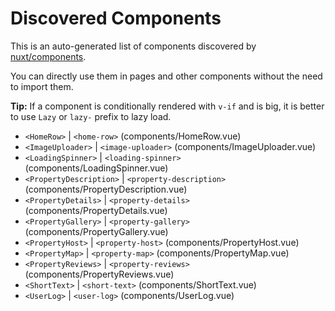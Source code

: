 # Discovered Components

This is an auto-generated list of components discovered by [nuxt/components](https://github.com/nuxt/components).

You can directly use them in pages and other components without the need to import them.

**Tip:** If a component is conditionally rendered with `v-if` and is big, it is better to use `Lazy` or `lazy-` prefix to lazy load.

- `<HomeRow>` | `<home-row>` (components/HomeRow.vue)
- `<ImageUploader>` | `<image-uploader>` (components/ImageUploader.vue)
- `<LoadingSpinner>` | `<loading-spinner>` (components/LoadingSpinner.vue)
- `<PropertyDescription>` | `<property-description>` (components/PropertyDescription.vue)
- `<PropertyDetails>` | `<property-details>` (components/PropertyDetails.vue)
- `<PropertyGallery>` | `<property-gallery>` (components/PropertyGallery.vue)
- `<PropertyHost>` | `<property-host>` (components/PropertyHost.vue)
- `<PropertyMap>` | `<property-map>` (components/PropertyMap.vue)
- `<PropertyReviews>` | `<property-reviews>` (components/PropertyReviews.vue)
- `<ShortText>` | `<short-text>` (components/ShortText.vue)
- `<UserLog>` | `<user-log>` (components/UserLog.vue)
